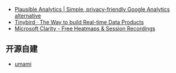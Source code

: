 - [Plausible Analytics | Simple, privacy-friendly Google Analytics alternative](https://plausible.io/)
- [Tinybird · The Way to build Real-time Data Products](https://www.tinybird.co/)
- [Microsoft Clarity - Free Heatmaps & Session Recordings](https://clarity.microsoft.com/)


## 开源自建

- [umami](https://umami.is/)

